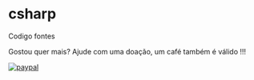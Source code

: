 # csharp
Codigo fontes


Gostou quer mais? Ajude com uma doação, um café também é válido !!!

[![paypal](https://www.paypalobjects.com/en_US/i/btn/btn_donateCC_LG.gif)](https://www.paypal.com/cgi-bin/webscr?cmd=_donations&business=CTEMK4NDJTV5L&currency_code=BRL&source=url)